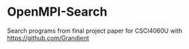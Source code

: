 # OpenMPI-Search
Search programs from final project paper for CSCI4060U with https://github.com/Grandient
